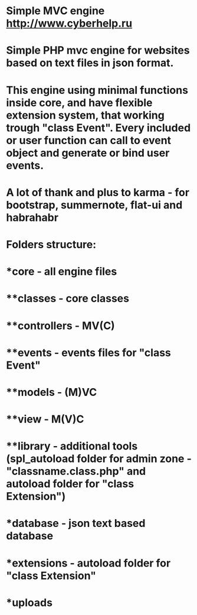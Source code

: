 # Simple MVC engine http://www.cyberhelp.ru
# Simple PHP mvc engine for websites based on text files in json format.
# This engine using minimal functions inside core, and have flexible extension system, that working trough "class Event". Every included or user function can call to event object and generate or bind user events.
#
# A lot of thank and plus to karma - for bootstrap, summernote, flat-ui and habrahabr
#
# Folders structure:
# *core - all engine files
# **classes - core classes
# **controllers - MV(C)
# **events - events files for "class Event"
# **models - (M)VC
# **view - M(V)C
# **library - additional tools (spl_autoload folder for admin zone - "classname.class.php" and autoload folder for "class Extension")
# *database - json text based database
# *extensions - autoload folder for "class Extension"
# *uploads
